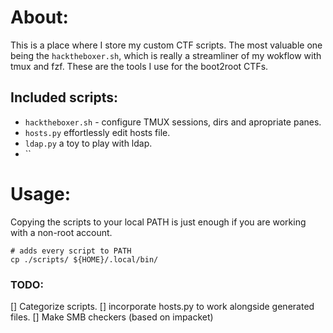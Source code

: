 # About:
This is a place where I store my custom CTF scripts. The most valuable one being the `hacktheboxer.sh`, which is really a streamliner of my wokflow with tmux and fzf. These are the tools I use for the boot2root CTFs.

## Included scripts:
- `hacktheboxer.sh` - configure TMUX sessions, dirs and apropriate panes.
- `hosts.py` effortlessly edit hosts file.
- `ldap.py` a toy to play with ldap.
- ``


# Usage:
Copying the scripts to your local PATH is just enough if you are working with a non-root account.
```
# adds every script to PATH
cp ./scripts/ ${HOME}/.local/bin/
```

### TODO:
[] Categorize scripts.
[] incorporate hosts.py to work alongside generated files.
[] Make SMB checkers (based on impacket)

